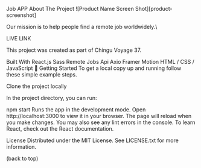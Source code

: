 Job APP
About The Project
![Product Name Screen Shot][product-screenshot]

Our mission is to help people find a remote job worldwidely.\

LIVE LINK

This project was created as part of Chingu Voyage 37.

Built With
React.js
Sass
Remote Jobs Api
Axio
Framer Motion
HTML / CSS / JavaScript
💜
Getting Started
To get a local copy up and running follow these simple example steps.

Clone the project locally

In the project directory, you can run:

npm start
Runs the app in the development mode.
Open http://localhost:3000 to view it in your browser.
The page will reload when you make changes.
You may also see any lint errors in the console.
To learn React, check out the React documentation.

License
Distributed under the MIT License. See LICENSE.txt for more information.

(back to top)
